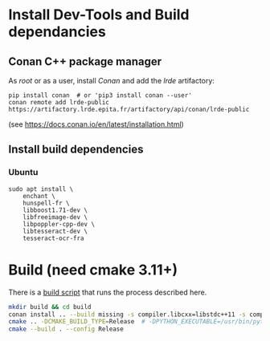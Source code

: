 # Install Dev-Tools and Build dependancies

## Conan C++ package manager

As *root* or as a user, install *Conan* and add the *lrde* artifactory:
```
pip install conan  # or 'pip3 install conan --user'
conan remote add lrde-public https://artifactory.lrde.epita.fr/artifactory/api/conan/lrde-public
```

(see https://docs.conan.io/en/latest/installation.html)

## Install build dependencies

### Ubuntu
```
sudo apt install \
    enchant \
    hunspell-fr \
    libboost1.71-dev \
    libfreeimage-dev \
    libpoppler-cpp-dev \
    libtesseract-dev \
    tesseract-ocr-fra
```

# Build (need cmake 3.11+)

There is a [build script](./build.sh) that runs the process described here.

```bash
mkdir build && cd build
conan install .. --build missing -s compiler.libcxx=libstdc++11 -s compiler.cppstd=20
cmake .. -DCMAKE_BUILD_TYPE=Release  # -DPYTHON_EXECUTABLE=/usr/bin/python3.8 # (opt.) force Python executable
cmake --build . --config Release
```
